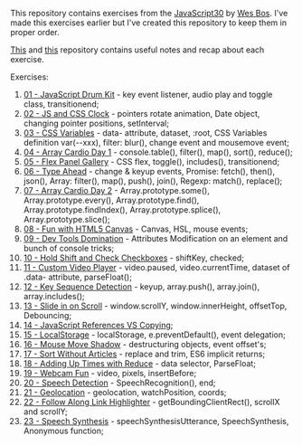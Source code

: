 This repository contains exercises from the [JavaScript30](https://javascript30.com/) by [Wes Bos](https://github.com/wesbos).
I've made this exercises earlier but I've created this repository to keep them in proper order.

[This](https://github.com/amelieyeh/JS30) and [this](https://github.com/usyyy/javascript/blob/master/JavaScript30/) repository contains useful notes and recap about each exercise.

Exercises:
1. [01 - JavaScript Drum Kit](https://github.com/ag-vectivus/JavaScript30-exercises/tree/master/01%20-%20JavaScript%20Drum%20Kit) - key event listener, audio play and toggle class, transitionend;
2. [02 - JS and CSS Clock](https://github.com/ag-vectivus/JavaScript30-exercises/tree/master/02%20-%20JS%20and%20CSS%20Clock) - pointers rotate animation, Date object, changing pointer positions, setInterval;
3. [03 - CSS Variables](https://github.com/ag-vectivus/JavaScript30-exercises/tree/master/03%20-%20CSS%20Variables) - data- attribute, dataset, :root, CSS Variables definition var(--xxx), filter: blur(), change event and mousemove event;
4. [04 - Array Cardio Day 1](https://github.com/ag-vectivus/JavaScript30-exercises/tree/master/04%20-%20Array%20Cardio%20Day%201) - console.table(), filter(), map(), sort(), reduce();
5. [05 - Flex Panel Gallery](https://github.com/ag-vectivus/JavaScript30-exercises/tree/master/05%20-%20Flex%20Panel%20Gallery) - CSS flex, toggle(), includes(), transitionend;
6. [06 - Type Ahead](https://github.com/ag-vectivus/JavaScript30-exercises/tree/master/06%20-%20Type%20Ahead) - change & keyup events, Promise: fetch(), then(), json(), Array: filter(), map(), push(), join(), Regexp: match(), replace();
7. [07 - Array Cardio Day 2](https://github.com/ag-vectivus/JavaScript30-exercises/tree/master/07%20-%20Array%20Cardio%20Day%202) - Array.prototype.some(), Array.prototype.every(), Array.prototype.find(), Array.prototype.findIndex(), Array.prototype.splice(), Array.prototype.slice();
8. [08 - Fun with HTML5 Canvas](https://github.com/ag-vectivus/JavaScript30-exercises/tree/master/08%20-%20Fun%20with%20HTML5%20Canvas) - Canvas, HSL, mouse events;
9. [09 - Dev Tools Domination](https://github.com/ag-vectivus/JavaScript30-exercises/tree/master/09%20-%20Dev%20Tools%20Domination) - Attributes Modification on an element and bunch of console tricks;
10. [10 - Hold Shift and Check Checkboxes](https://github.com/ag-vectivus/JavaScript30-exercises/tree/master/10%20-%20Hold%20Shift%20and%20Check%20Checkboxes) - shiftKey, checked;
11. [11 - Custom Video Player](https://github.com/ag-vectivus/JavaScript30-exercises/tree/master/11%20-%20Custom%20Video%20Player) - video.paused, video.currentTime, dataset of .data- attribute, parseFloat();
12. [12 - Key Sequence Detection](https://github.com/ag-vectivus/JavaScript30-exercises/tree/master/12%20-%20Key%20Sequence%20Detection) - keyup, array.push(), array.join(), array.includes();
13. [13 - Slide in on Scroll](https://github.com/ag-vectivus/JavaScript30-exercises/tree/master/13%20-%20Slide%20in%20on%20Scroll) - window.scrollY, window.innerHeight, offsetTop, Debouncing;
14. [14 - JavaScript References VS Copying](https://github.com/ag-vectivus/JavaScript30-exercises/tree/master/14%20-%20JavaScript%20References%20VS%20Copying);
15. [15 - LocalStorage](https://github.com/ag-vectivus/JavaScript30-exercises/tree/master/15%20-%20LocalStorage) - localStorage, e.preventDefault(), event delegation;
16. [16 - Mouse Move Shadow](https://github.com/ag-vectivus/JavaScript30-exercises/tree/master/16%20-%20Mouse%20Move%20Shadow) - destructuring objects, event offset's;
17. [17 - Sort Without Articles](https://github.com/ag-vectivus/JavaScript30-exercises/tree/master/17%20-%20Sort%20Without%20Articles) - replace and trim, ES6 implicit returns;
18. [18 - Adding Up Times with Reduce](https://github.com/ag-vectivus/JavaScript30-exercises/tree/master/18%20-%20Adding%20Up%20Times%20with%20Reduce) - data selector, ParseFloat;
19. [19 - Webcam Fun](https://github.com/ag-vectivus/JavaScript30-exercises/tree/master/19%20-%20Webcam%20Fun) - video, pixels, insertBefore;
20. [20 - Speech Detection](https://github.com/ag-vectivus/JavaScript30-exercises/tree/master/20%20-%20Speech%20Detection) - SpeechRecognition(), end;
21. [21 - Geolocation](https://github.com/ag-vectivus/JavaScript30-exercises/tree/master/21%20-%20Geolocation) - geolocation, watchPosition, coords;
22. [22 - Follow Along Link Highlighter](https://github.com/ag-vectivus/JavaScript30-exercises/tree/master/22%20-%20Follow%20Along%20Link%20Highlighter) - getBoundingClientRect(), scrollX and scrollY;
23. [23 - Speech Synthesis](https://github.com/ag-vectivus/JavaScript30-exercises/tree/master/23%20-%20Speech%20Synthesis) - speechSynthesisUtterance, SpeechSynthesis, Anonymous function;